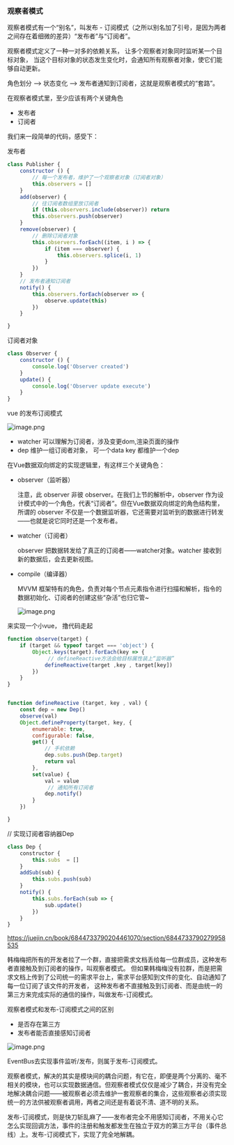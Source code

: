 ### 观察者模式
观察者模式有一个“别名”，叫发布 - 订阅模式（之所以别名加了引号，是因为两者之间存在着细微的差异）“发布者”与“订阅者”。


观察者模式定义了一种一对多的依赖关系，
让多个观察者对象同时监听某一个目标对象，
当这个目标对象的状态发生变化时，会通知所有观察者对象，使它们能够自动更新。



角色划分 --> 状态变化 --> 发布者通知到订阅者，这就是观察者模式的“套路”。

在观察者模式里，至少应该有两个关键角色
- 发布者
- 订阅者



我们来一段简单的代码，感受下：

发布者

```js
class Publisher {
    constructor () {
        // 每一个发布者，维护了一个观察者对象（订阅者对象）
        this.observers = []
    }
    add(observer) {
        // 往订阅者数组里放订阅者
        if (this.observers.include(observer)) return 
        this.observers.push(observer)
    }
    remove(observer) {
        // 删除订阅者对象
        this.observers.forEach((item, i ) => {
            if (item === observer) {
                this.observers.splice(i, 1)
            }
        })
    }
    // 发布者通知订阅者
    notify() {
        this.observers.forEach(observer => {
            observe.update(this)
        })
    }

}
```

订阅者对象
```js
class Observer {
    constructor () {
        console.log('Observer created')
    }
    update() {
        console.log('Observer update execute')
    }
}
```

vue 的发布订阅模式

![image.png](https://upload-images.jianshu.io/upload_images/5016475-ea8d6692fdbcab06.png?imageMogr2/auto-orient/strip%7CimageView2/2/w/1240)

- watcher 可以理解为订阅者，涉及变更dom,渲染页面的操作
- dep 维护一组订阅者对象， 可一个data key 都维护一个dep


在Vue数据双向绑定的实现逻辑里，有这样三个关键角色：

- observer（监听器） 

    注意，此 observer 非彼 observer。在我们上节的解析中，observer 作为设计模式中的一个角色，代表“订阅者”。但在Vue数据双向绑定的角色结构里，所谓的 observer 不仅是一个数据监听器，它还需要对监听到的数据进行转发——也就是说它同时还是一个发布者。

- watcher（订阅者）

    observer 把数据转发给了真正的订阅者——watcher对象。watcher 接收到新的数据后，会去更新视图。

- compile（编译器）

    MVVM 框架特有的角色，负责对每个节点元素指令进行扫描和解析，指令的数据初始化、订阅者的创建这些“杂活”也归它管~

    ![image.png](https://upload-images.jianshu.io/upload_images/5016475-8cad68df5281e836.png?imageMogr2/auto-orient/strip%7CimageView2/2/w/1240)


来实现一个小vue， 撸代码走起
```js
function observe(target) {
    if (target && typeof target === 'object') {
        Object.keys(target).forEach(key => {
             // defineReactive方法会给目标属性装上“监听器”
            defineReactive(target ,key , target[key])
        })
    }
}


function defineReactive (target, key , val) {
    const dep = new Dep()
    observe(val)
    Object.defineProperty(target, key, {
        enumerable: true,
        configurable: false,
        get() {
            // 手机依赖
            dep.subs.push(Dep.target)
            return val
        },
        set(value) {
            val = value
             // 通知所有订阅者
            dep.notify()
        }
    })

}
```

// 实现订阅者容纳器Dep
```js
class Dep {
    constructor {
        this.subs  = []
    }
    addSub(sub) {
        this.subs.push(sub)
    }
    notify() {
        this.subs.forEach(sub => {
            sub.update()
        })
    }
}
```

https://juejin.cn/book/6844733790204461070/section/6844733790279958535

韩梅梅把所有的开发者拉了一个群，直接把需求文档丢给每一位群成员，这种发布者直接触及到订阅者的操作，叫观察者模式。
但如果韩梅梅没有拉群，而是把需求文档上传到了公司统一的需求平台上，需求平台感知到文件的变化、自动通知了每一位订阅了该文件的开发者，
这种发布者不直接触及到订阅者、而是由统一的第三方来完成实际的通信的操作，叫做发布-订阅模式。

观察者模式和发布-订阅模式之间的区别
- 是否存在第三方
- 发布者能否直接感知订阅者

![image.png](https://upload-images.jianshu.io/upload_images/5016475-6c00b1fcd07690e3.png?imageMogr2/auto-orient/strip%7CimageView2/2/w/1240)


EventBus去实现事件监听/发布，则属于发布-订阅模式。


观察者模式，解决的其实是模块间的耦合问题，有它在，即便是两个分离的、毫不相关的模块，也可以实现数据通信。但观察者模式仅仅是减少了耦合，并没有完全地解决耦合问题——被观察者必须去维护一套观察者的集合，这些观察者必须实现统一的方法供被观察者调用，两者之间还是有着说不清、道不明的关系。

发布-订阅模式，则是快刀斩乱麻了——发布者完全不用感知订阅者，不用关心它怎么实现回调方法，事件的注册和触发都发生在独立于双方的第三方平台（事件总线）上。发布-订阅模式下，实现了完全地解耦。